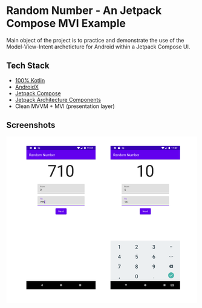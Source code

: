 # Random Number - An Jetpack Compose MVI Example

Main object of the project is to practice and demonstrate the use of the Model-View-Intent archeticture for Android 
within a Jetpack Compose UI.

## Tech Stack

- [100% Kotlin](https://kotlinlang.org/)
- [AndroidX](https://developer.android.com/jetpack/androidx/)
- [Jetpack Compose](https:developer.android.com/jetpack/compose)
- [Jetpack Architecture Components](https:developer.android.com/jetpack)
- Clean MVVM + MVI (presentation layer)

## Screenshots

![r](docs/Screenshots.png)
